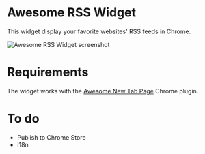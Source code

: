 Awesome RSS Widget
==================

This widget display your favorite websites' RSS feeds in Chrome.

![Awesome RSS Widget screenshot](http://s9.postimage.org/48vrqpgwv/screenshot_ARW.png)

Requirements
============
The widget works with the [Awesome New Tab Page](https://chrome.google.com/webstore/detail/awesome-new-tab-page/mgmiemnjjchgkmgbeljfocdjjnpjnmcg) Chrome plugin.


To do
=====
* Publish to Chrome Store
* i18n

